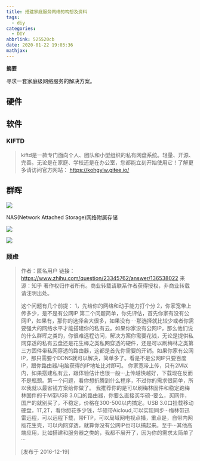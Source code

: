 ```yaml
---
title: 搭建家庭服务网络的构想及资料
tags:
  - diy
categories:
  - DIY
abbrlink: 525520cb
date: 2020-01-22 19:03:36
mathjax:
---
```

**摘要**

寻求一套家庭级网络服务的解决方案。

<!--more-->

## 硬件

## 软件

### KIFTD

> kiftd是一款专门面向个人、团队和小型组织的私有网盘系统。轻量、开源、完善。无论是在家庭、学校还是在办公室，您都能立刻开始使用它！了解更多请访问官方网站： https://kohgylw.gitee.io/

## 群晖

![](https://img.alicdn.com/imgextra/i1/3344843273/TB2NinWoY_I8KJjy1XaXXbsxpXa_!!3344843273.jpg)

NAS(Network Attached Storage)网络附属存储

![](https://pic1.zhimg.com/80/v2-ccb68ec93f553435c0b38c0dae98392c_hd.jpg)

![](https://pic4.zhimg.com/v2-c0e31a85c98931175829b9dd599303a2_r.jpg)



### 顾虑

> 作者：匿名用户
> 链接：https://www.zhihu.com/question/23345762/answer/136538022
> 来源：知乎
> 著作权归作者所有。商业转载请联系作者获得授权，非商业转载请注明出处。
>
> 
>
> 这个问题有几个前提：
> 1，先给你的网络和动手能力打个分
> 2，你家宽带上传多少，是不是有公网IP
> 第二个问题简单，你先评估，首先你家有没有公网IP，如果有，那你的选择会大很多，如果没有····那选择就比较少或者你需要强大的网络水平才能搭建你的私有云。如果你家没有公网IP，那么他们说的什么群晖之类的，你很难远程访问，解决方案你需要花钱，无论是提供私网穿透的私有云盘还是花生棒之类私网穿透的硬件，还是可以刷梅林之类第三方固件带私网穿透的路由器，这都是首先你需要的开销。如果你家有公网IP，那只需要个DDNS就可以解决，简单多了。看是不是公网IP只要百度IP，跟你路由器/电脑获得的IP地址比对即可。
> 你家宽带上传，只有2M以内，如果搭建私有云，跟体验估计也很一般···上传越快越好，下载现在反而不是瓶颈。第一个问题，看你想折腾到什么程序，不过你的需求很简单，所以我就以最省钱方案给你做了。
> 我推荐你的是可以刷梅林固件和稳定跑梅林固件的千M带USB 3.0口的路由器，你要么直接买华硕··要么，买网件，国产的就别买了，不稳定，价格在300-500以内搞定。USB 3.0口挂载移动硬盘，1T,2T，看你想花多少钱，华硕带Aicloud,可以实现同步···梅林带迅雷远程，可以远程下载，带FTP，可以局域网电视点播，重点是，自带内网版花生壳，可以内网穿透，就算你没有公网IP也可以搞起来。至于···其他高端应用，比如搭建和服务器之类的，我都不展开了，因为你的需求太简单了···
>
> [发布于 2016-12-19]